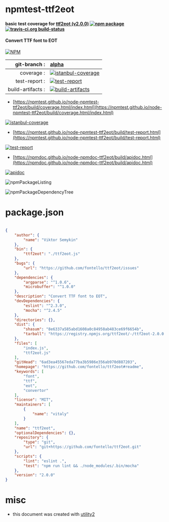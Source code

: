 # npmtest-ttf2eot

#### basic test coverage for  [ttf2eot (v2.0.0)](https://github.com/fontello/ttf2eot#readme)  [![npm package](https://img.shields.io/npm/v/npmtest-ttf2eot.svg?style=flat-square)](https://www.npmjs.org/package/npmtest-ttf2eot) [![travis-ci.org build-status](https://api.travis-ci.org/npmtest/node-npmtest-ttf2eot.svg)](https://travis-ci.org/npmtest/node-npmtest-ttf2eot)

#### Convert TTF font to EOT

[![NPM](https://nodei.co/npm/ttf2eot.png?downloads=true&downloadRank=true&stars=true)](https://www.npmjs.com/package/ttf2eot)

| git-branch : | [alpha](https://github.com/npmtest/node-npmtest-ttf2eot/tree/alpha)|
|--:|:--|
| coverage : | [![istanbul-coverage](https://npmtest.github.io/node-npmtest-ttf2eot/build/coverage.badge.svg)](https://npmtest.github.io/node-npmtest-ttf2eot/build/coverage.html/index.html)|
| test-report : | [![test-report](https://npmtest.github.io/node-npmtest-ttf2eot/build/test-report.badge.svg)](https://npmtest.github.io/node-npmtest-ttf2eot/build/test-report.html)|
| build-artifacts : | [![build-artifacts](https://npmtest.github.io/node-npmtest-ttf2eot/glyphicons_144_folder_open.png)](https://github.com/npmtest/node-npmtest-ttf2eot/tree/gh-pages/build)|

- [https://npmtest.github.io/node-npmtest-ttf2eot/build/coverage.html/index.html](https://npmtest.github.io/node-npmtest-ttf2eot/build/coverage.html/index.html)

[![istanbul-coverage](https://npmtest.github.io/node-npmtest-ttf2eot/build/screenCapture.buildCi.browser.%252Ftmp%252Fbuild%252Fcoverage.lib.html.png)](https://npmtest.github.io/node-npmtest-ttf2eot/build/coverage.html/index.html)

- [https://npmtest.github.io/node-npmtest-ttf2eot/build/test-report.html](https://npmtest.github.io/node-npmtest-ttf2eot/build/test-report.html)

[![test-report](https://npmtest.github.io/node-npmtest-ttf2eot/build/screenCapture.buildCi.browser.%252Ftmp%252Fbuild%252Ftest-report.html.png)](https://npmtest.github.io/node-npmtest-ttf2eot/build/test-report.html)

- [https://npmdoc.github.io/node-npmdoc-ttf2eot/build/apidoc.html](https://npmdoc.github.io/node-npmdoc-ttf2eot/build/apidoc.html)

[![apidoc](https://npmdoc.github.io/node-npmdoc-ttf2eot/build/screenCapture.buildCi.browser.%252Ftmp%252Fbuild%252Fapidoc.html.png)](https://npmdoc.github.io/node-npmdoc-ttf2eot/build/apidoc.html)

![npmPackageListing](https://npmtest.github.io/node-npmtest-ttf2eot/build/screenCapture.npmPackageListing.svg)

![npmPackageDependencyTree](https://npmtest.github.io/node-npmtest-ttf2eot/build/screenCapture.npmPackageDependencyTree.svg)



# package.json

```json

{
    "author": {
        "name": "Viktor Semykin"
    },
    "bin": {
        "ttf2eot": "./ttf2eot.js"
    },
    "bugs": {
        "url": "https://github.com/fontello/ttf2eot/issues"
    },
    "dependencies": {
        "argparse": "^1.0.6",
        "microbuffer": "^1.0.0"
    },
    "description": "Convert TTF font to EOT",
    "devDependencies": {
        "eslint": "^2.3.0",
        "mocha": "^2.4.5"
    },
    "directories": {},
    "dist": {
        "shasum": "8e6337a585abd1608a0c84958ab483ce69f6654b",
        "tarball": "https://registry.npmjs.org/ttf2eot/-/ttf2eot-2.0.0.tgz"
    },
    "files": [
        "index.js",
        "ttf2eot.js"
    ],
    "gitHead": "6ad3ea45567eda77ba3b5986e356ab970d887203",
    "homepage": "https://github.com/fontello/ttf2eot#readme",
    "keywords": [
        "font",
        "ttf",
        "eot",
        "convertor"
    ],
    "license": "MIT",
    "maintainers": [
        {
            "name": "vitaly"
        }
    ],
    "name": "ttf2eot",
    "optionalDependencies": {},
    "repository": {
        "type": "git",
        "url": "git+https://github.com/fontello/ttf2eot.git"
    },
    "scripts": {
        "lint": "eslint .",
        "test": "npm run lint && ./node_modules/.bin/mocha"
    },
    "version": "2.0.0"
}
```



# misc
- this document was created with [utility2](https://github.com/kaizhu256/node-utility2)
